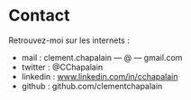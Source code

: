 # Contact

Retrouvez-moi sur les internets :
- mail : clement.chapalain –– @ –– gmail.com
- twitter : @CChapalain
- linkedin : www.linkedin.com/in/cchapalain
- github : github.com/clementchapalain
